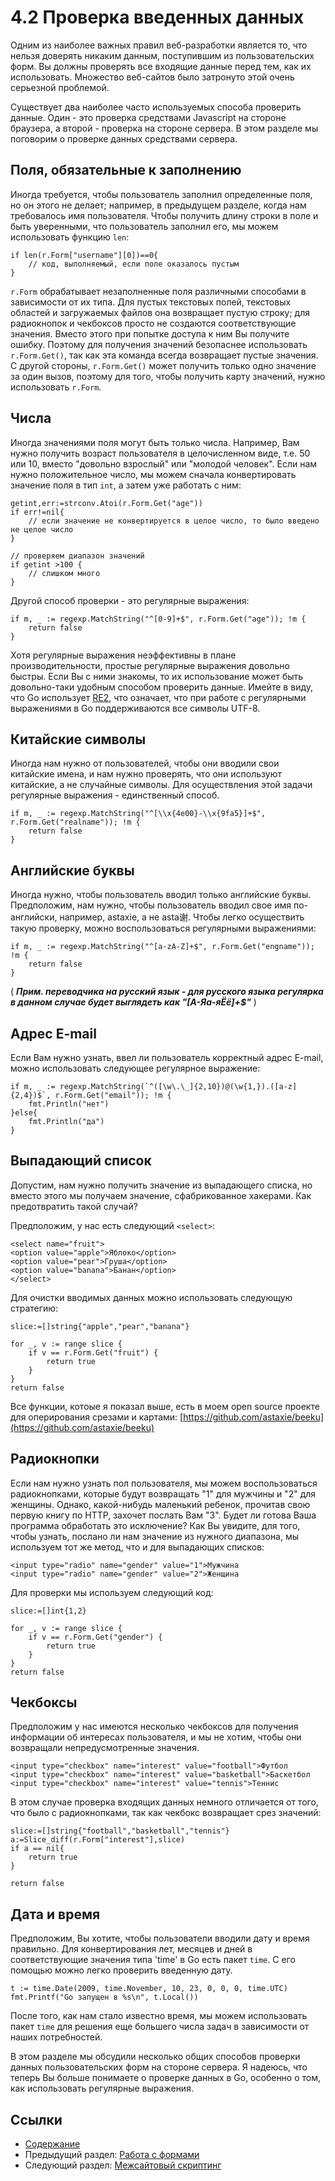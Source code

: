 # 4.2 Проверка введенных данных

Одним из наиболее важных правил веб-разработки является то, что нельзя доверять никаким данным, поступившим из пользовательских форм. Вы должны проверять все входящие данные перед тем, как их использовать. Множество веб-сайтов было затронуто этой очень серьезной проблемой.

Существует два наиболее часто используемых способа проверить данные. Один - это проверка средствами Javascript на стороне браузера, а второй - проверка на стороне сервера. В этом разделе мы поговорим о проверке данных средствами сервера.


## Поля, обязательные к заполнению

Иногда требуется, чтобы пользователь заполнил определенные поля, но он этого не делает; например, в предыдущем разделе, когда нам требовалось имя пользователя. Чтобы получить длину строки в поле и быть уверенными, что пользователь заполнил его, мы можем использовать функцию `len`:

	if len(r.Form["username"][0])==0{
    	// код, выполняемый, если поле оказалось пустым
	}

`r.Form` обрабатывает незаполненные поля различными способами в зависимости от их типа. Для пустых текстовых полей, текстовых областей и загружаемых файлов она возвращает пустую строку; для радиокнопок и чекбоксов просто не создаются соответствующие значения. Вместо этого при попытке доступа к ним Вы получите ошибку. Поэтому для получения значений безопаснее использовать `r.Form.Get()`, так как эта команда всегда возвращает пустые значения. С другой стороны, `r.Form.Get()` может получить только одно значение за один вызов, поэтому для того, чтобы получить карту значений, нужно использовать `r.Form`.

## Числа

Иногда значениями поля могут быть только числа. Например, Вам нужно получить возраст пользователя в целочисленном виде, т.е. 50 или 10, вместо "довольно взрослый" или "молодой человек". Если нам нужно положительное число, мы можем сначала конвертировать значение поля в тип `int`, а затем уже работать с ним:

	getint,err:=strconv.Atoi(r.Form.Get("age"))
	if err!=nil{
    	// если значение не конвертируется в целое число, то было введено не целое число
	}

	// проверяем диапазон значений
	if getint >100 {
    	// слишком много
	}

Другой способ проверки - это регулярные выражения:

	if m, _ := regexp.MatchString("^[0-9]+$", r.Form.Get("age")); !m {
    	return false
	}
	
Хотя регулярные выражения неэффективны в плане производительности, простые регулярные выражения довольно быстры. Если Вы с ними знакомы, то их использование может быть довольно-таки удобным способом проверить данные. Имейте в виду, что Go использует [RE2](http://code.google.com/p/re2/wiki/Syntax), что означает, что при работе с регулярными выражениями в Go поддерживаются все символы UTF-8.

## Китайские символы

Иногда нам нужно от пользователей, чтобы они вводили свои китайские имена, и нам нужно проверять, что они используют китайские, а не случайные символы. Для осуществления этой задачи регулярные выражения - единственный способ.

	if m, _ := regexp.MatchString("^[\\x{4e00}-\\x{9fa5}]+$", r.Form.Get("realname")); !m {
    	return false
	}

## Английские буквы

Иногда нужно, чтобы пользователь вводил только английские буквы. Предположим, нам нужно, чтобы пользователь вводил свое имя по-английски, например, astaxie, а не asta谢. Чтобы легко осуществить такую проверку, можно воспользоваться регулярными выражениями:

	if m, _ := regexp.MatchString("^[a-zA-Z]+$", r.Form.Get("engname")); !m {
    	return false
	}
( ***Прим. переводчика на русский язык - для русского языка регулярка в данном случае будет выглядеть как "[А-Яа-яЁё]+$"*** )

## Адрес E-mail

Если Вам нужно узнать, ввел ли пользователь корректный адрес E-mail, можно использовать следующее регулярное выражение:

	if m, _ := regexp.MatchString(`^([\w\.\_]{2,10})@(\w{1,}).([a-z]{2,4})$`, r.Form.Get("email")); !m {
    	fmt.Println("нет")
	}else{
    	fmt.Println("да")
	}

## Выпадающий список

Допустим, нам нужно получить значение из выпадающего списка, но вместо этого мы получаем значение, сфабрикованное хакерами. Как предотвратить такой случай?

Предположим, у нас есть следующий `<select>`:

	<select name="fruit">
	<option value="apple">Яблоко</option>
	<option value="pear">Груша</option>
	<option value="banana">Банан</option>
	</select>

Для очистки вводимых данных можно использовать следующую стратегию:

	slice:=[]string{"apple","pear","banana"}

	for _, v := range slice {
    	if v == r.Form.Get("fruit") {
        	return true
    	}
	}
	return false

Все функции, котоые я показал выше, есть в моем open source проекте для оперирования срезами и картами: [https://github.com/astaxie/beeku](https://github.com/astaxie/beeku)

## Радиокнопки

Если нам нужно узнать пол пользователя, мы можем воспользоваться радиокнопками, которые будут возвращать "1" для мужчины и "2" для женщины. Однако, какой-нибудь маленький ребенок, прочитав свою первую книгу по HTTP, захочет послать Вам "3". Будет ли готова Ваша программа обработать это исключение? Как Вы увидите, для того, чтобы узнать, послано ли нам значение из нужного диапазона, мы используем тот же метод, что и для выпадающих списков:

	<input type="radio" name="gender" value="1">Мужчина
	<input type="radio" name="gender" value="2">Женщина

Для проверки мы используем следующий код:

	slice:=[]int{1,2}

	for _, v := range slice {
    	if v == r.Form.Get("gender") {
        	return true
    	}
	}
	return false

## Чекбоксы

Предположим у нас имеются несколько чекбоксов для получения информации об интересах пользователя, и мы не хотим, чтобы они возвращали непредусмотренные значения.

	<input type="checkbox" name="interest" value="football">Футбол
	<input type="checkbox" name="interest" value="basketball">Баскетбол
	<input type="checkbox" name="interest" value="tennis">Теннис

В этом случае проверка входящих данных немного отличается от того, что было с радиокнопками, так как чекбокс возвращает срез значений:

	slice:=[]string{"football","basketball","tennis"}
	a:=Slice_diff(r.Form["interest"],slice)
	if a == nil{
    	return true
	}

	return false 

## Дата и время

Предположим, Вы хотите, чтобы пользователи вводили дату и время правильно. Для конвертирования лет, месяцев и дней в соответствующие значения типа 'time' в Go есть пакет `time`. С его помощью можно легко проверить введенную дату.

	t := time.Date(2009, time.November, 10, 23, 0, 0, 0, time.UTC)
	fmt.Printf("Go запущен в %s\n", t.Local())

После того, как нам стало известно время, мы можем использовать пакет `time` для решения еще большего числа задач в зависимости от наших потребностей.

В этом разделе мы обсудили несколько общих способов проверки данных пользовательских форм на стороне сервера. Я надеюсь, что теперь Вы больше понимаете о проверке данных в Go, особенно о том, как использовать регулярные выражения.

## Ссылки

- [Содержание](preface.md)
- Предыдущий раздел: [Работа с формами](04.1.md)
- Следующий раздел: [Межсайтовый скриптинг](04.3.md)
